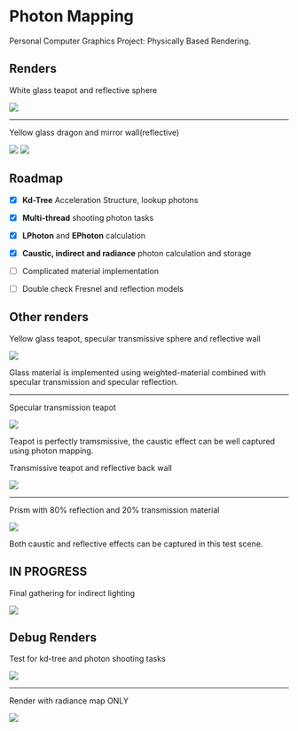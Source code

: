 # Photon Mapping

Personal Computer Graphics Project: Physically Based Rendering. 

## Renders

White glass teapot and reflective sphere

![](renders/teapot_glass_white_3AA.png)

------
Yellow glass dragon and mirror wall(reflective)

![](renders/dragon_glass_yellow_3AA_near.png)
![](renders/dragon_glass_yellow_3AA_far.png)

## Roadmap

* [x] **Kd-Tree** Acceleration Structure, lookup photons
* [x] **Multi-thread** shooting photon tasks
* [x] **LPhoton** and **EPhoton** calculation
* [x] **Caustic, indirect and radiance** photon calculation and storage
* [ ] Complicated material implementation
* [ ] Double check Fresnel and reflection models
 

## Other renders
Yellow glass teapot, specular transmissive sphere and reflective wall

![](renders/teapot_glass_yellow_sphere_3AA.png)

Glass material is implemented using weighted-material combined with specular transmission and specular reflection.

------
Specular transmission teapot

![](renders/teapot_transmissive_white_3AA.png)

Teapot is perfectly tramsmissive, the caustic effect can be well captured using photon mapping.

Transmissive teapot and reflective back wall 

![](renders/teapot_transmissive_back_mirror_3AA.png)


------
Prism with 80% reflection and 20% transmission material

![](renders/prism_glass_3AA.png)

Both caustic and reflective effects can be captured in this test scene.


## IN PROGRESS 
Final gathering for indirect lighting

![](renders/FinalGather.png)


## Debug Renders
Test for kd-tree and photon shooting tasks

![](renders/bloopers_debug/100Lookup_0.2MaxDist.png)

------
Render with radiance map ONLY

![](renders/bloopers_debug/UseRadianceMapDirectly.png)

